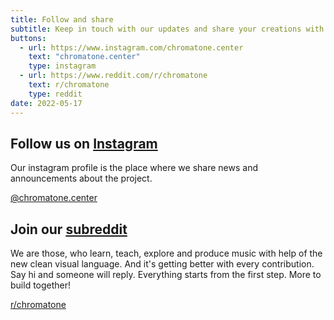 ```yaml
---
title: Follow and share
subtitle: Keep in touch with our updates and share your creations with others!
buttons:
  - url: https://www.instagram.com/chromatone.center
    text: "chromatone.center"
    type: instagram
  - url: https://www.reddit.com/r/chromatone
    text: r/chromatone
    type: reddit
date: 2022-05-17
---
```


## <i class="p-6 mr-1 i-la-instagram"></i> Follow us on [Instagram](https://instagram.com/chromatone.center)

Our instagram profile is the place where we share news and announcements about the project.

[@chromatone.center](https://instagram.com/chromatone.center)

## <i class="p-6 mr-1 i-la-reddit"></i> Join our [subreddit](https://www.reddit.com/r/chromatone)

We are those, who learn, teach, explore and produce music with help of the new clean visual language. And it's getting better with every contribution. Say hi and someone will reply. Everything starts from the first step. More to build together!

[r/chromatone](https://www.reddit.com/r/chromatone)
